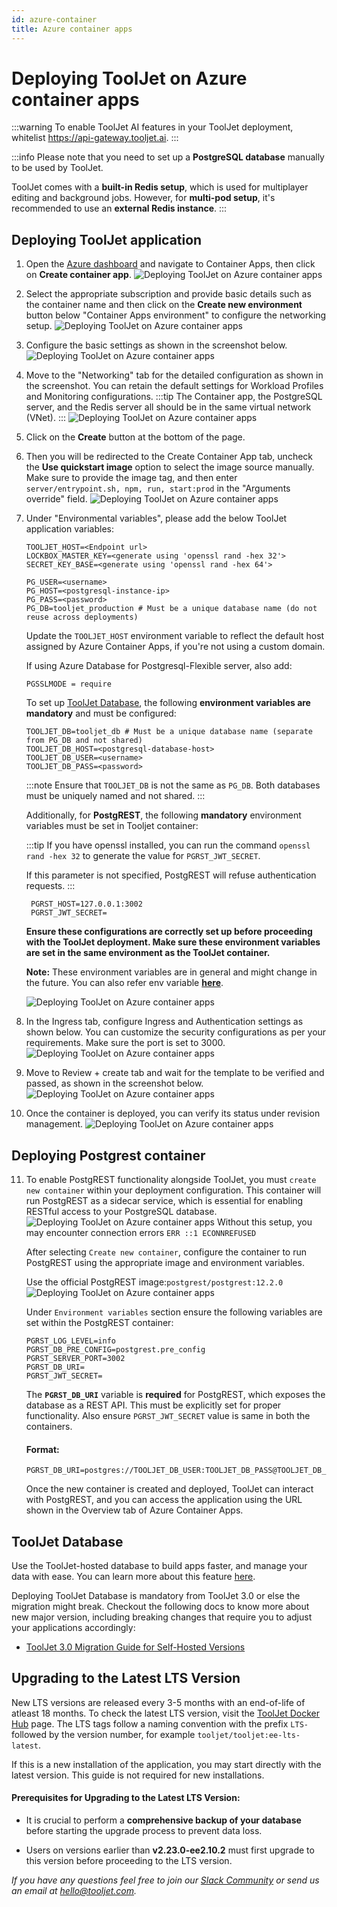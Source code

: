 ```yaml
---
id: azure-container
title: Azure container apps
---
```


# Deploying ToolJet on Azure container apps

:::warning
To enable ToolJet AI features in your ToolJet deployment, whitelist https://api-gateway.tooljet.ai.
:::

:::info
Please note that you need to set up a **PostgreSQL database** manually to be used by ToolJet.

ToolJet comes with a **built-in Redis setup**, which is used for multiplayer editing and background jobs. However, for **multi-pod setup**, it's recommended to use an **external Redis instance**.
:::

## Deploying ToolJet application

1. Open the [Azure dashboard](https://portal.azure.com) and navigate to Container Apps, then click on **Create container app**.
   <img className="screenshot-full" src="/img/setup/azure-container/step1.png" alt="Deploying ToolJet on Azure container apps" />

2. Select the appropriate subscription and provide basic details such as the container name and then click on the **Create new environment** button below "Container Apps environment" to configure the networking setup.
   <img className="screenshot-full" src="/img/setup/azure-container/step2.png" alt="Deploying ToolJet on Azure container apps" />

3. Configure the basic settings as shown in the screenshot below.
   <img className="screenshot-full" src="/img/setup/azure-container/step3-1.png" alt="Deploying ToolJet on Azure container apps" />
4. Move to the "Networking" tab for the detailed configuration as shown in the screenshot. You can retain the default settings for Workload Profiles and Monitoring configurations.
   :::tip
   The Container app, the PostgreSQL server, and the Redis server all should be in the same virtual network (VNet).
   :::
   <img className="screenshot-full" src="/img/setup/azure-container/step3-2.png" alt="Deploying ToolJet on Azure container apps" />

5. Click on the **Create** button at the bottom of the page.

6. Then you will be redirected to the Create Container App tab, uncheck the **Use quickstart image** option to select the image source manually. Make sure to provide the image tag, and then enter `server/entrypoint.sh, npm, run, start:prod` in the "Arguments override" field.
   <img className="screenshot-full img-m" src="/img/setup/azure-container/step3-v2.png" alt="Deploying ToolJet on Azure container apps" />

7. Under "Environmental variables", please add the below ToolJet application variables:

   ```env
   TOOLJET_HOST=<Endpoint url>
   LOCKBOX_MASTER_KEY=<generate using 'openssl rand -hex 32'>
   SECRET_KEY_BASE=<generate using 'openssl rand -hex 64'>

   PG_USER=<username>
   PG_HOST=<postgresql-instance-ip>
   PG_PASS=<password>
   PG_DB=tooljet_production # Must be a unique database name (do not reuse across deployments)
   ```

   Update the `TOOLJET_HOST` environment variable to reflect the default host assigned by Azure Container Apps, if you're not using a custom domain.

   If using Azure Database for Postgresql-Flexible server, also add:

   ```env
   PGSSLMODE = require
   ```

   To set up [ToolJet Database](#tooljet-database), the following **environment variables are mandatory** and must be configured:

   ```env
   TOOLJET_DB=tooljet_db # Must be a unique database name (separate from PG_DB and not shared)
   TOOLJET_DB_HOST=<postgresql-database-host>
   TOOLJET_DB_USER=<username>
   TOOLJET_DB_PASS=<password>
   ```

   :::note
   Ensure that `TOOLJET_DB` is not the same as `PG_DB`. Both databases must be uniquely named and not shared.
   :::

   Additionally, for **PostgREST**, the following **mandatory** environment variables must be set in Tooljet container:

   :::tip
   If you have openssl installed, you can run the
   command `openssl rand -hex 32` to generate the value for `PGRST_JWT_SECRET`.

   If this parameter is not specified, PostgREST will refuse authentication requests.
   :::

   ```env
    PGRST_HOST=127.0.0.1:3002
    PGRST_JWT_SECRET=
   ```

   **Ensure these configurations are correctly set up before proceeding with the ToolJet deployment. Make sure these environment variables are set in the same environment as the ToolJet container.**

   **Note:** These environment variables are in general and might change in the future. You can also refer env variable [**here**](/docs/setup/env-vars).

   <img className="screenshot-full" src="/img/setup/azure-container/step4-v2.png" alt="Deploying ToolJet on Azure container apps" />

8. In the Ingress tab, configure Ingress and Authentication settings as shown below. You can customize the security configurations as per your requirements. Make sure the port is set to 3000.
   <img className="screenshot-full" src="/img/setup/azure-container/step4.png" alt="Deploying ToolJet on Azure container apps" />

9. Move to Review + create tab and wait for the template to be verified and passed, as shown in the screenshot below.
   <img className="screenshot-full" src="/img/setup/azure-container/step5a-v2.png" alt="Deploying ToolJet on Azure container apps" />

10. Once the container is deployed, you can verify its status under revision management.
    <img className="screenshot-full" src="/img/setup/azure-container/step6.png" alt="Deploying ToolJet on Azure container apps" />

## Deploying Postgrest container

11. To enable PostgREST functionality alongside ToolJet, you must `create new container` within your deployment configuration. This container will run PostgREST as a sidecar service, which is essential for enabling RESTful access to your PostgreSQL database.
    <img className="screenshot-full" src="/img/setup/azure-container/step10a.png" alt="Deploying ToolJet on Azure container apps" />
    Without this setup, you may encounter connection errors `ERR ::1 ECONNREFUSED`

    After selecting `Create new container`, configure the container to run PostgREST using the appropriate image and environment variables.

    Use the official PostgREST image:`postgrest/postgrest:12.2.0`
    <img className="screenshot-full" src="/img/setup/azure-container/step10b.png" alt="Deploying ToolJet on Azure container apps" />

    Under `Environment variables` section ensure the following variables are set within the PostgREST container:

    ```env
    PGRST_LOG_LEVEL=info
    PGRST_DB_PRE_CONFIG=postgrest.pre_config
    PGRST_SERVER_PORT=3002
    PGRST_DB_URI=
    PGRST_JWT_SECRET=
    ```

    The **`PGRST_DB_URI`** variable is **required** for PostgREST, which exposes the database as a REST API. This must be explicitly set for proper functionality. Also ensure `PGRST_JWT_SECRET` value is same in both the containers.

    #### Format:

    ```env
    PGRST_DB_URI=postgres://TOOLJET_DB_USER:TOOLJET_DB_PASS@TOOLJET_DB_HOST:5432/TOOLJET_DB
    ```

    Once the new container is created and deployed, ToolJet can interact with PostgREST, and you can access the application using the URL shown in the Overview tab of Azure Container Apps.

## ToolJet Database

Use the ToolJet-hosted database to build apps faster, and manage your data with ease. You can learn more about this feature [here](/docs/tooljet-db/tooljet-database).

Deploying ToolJet Database is mandatory from ToolJet 3.0 or else the migration might break. Checkout the following docs to know more about new major version, including breaking changes that require you to adjust your applications accordingly:

- [ToolJet 3.0 Migration Guide for Self-Hosted Versions](./upgrade-to-v3.md)

## Upgrading to the Latest LTS Version

New LTS versions are released every 3-5 months with an end-of-life of atleast 18 months. To check the latest LTS version, visit the [ToolJet Docker Hub](https://hub.docker.com/r/tooljet/tooljet/tags) page. The LTS tags follow a naming convention with the prefix `LTS-` followed by the version number, for example `tooljet/tooljet:ee-lts-latest`.

If this is a new installation of the application, you may start directly with the latest version. This guide is not required for new installations.

#### Prerequisites for Upgrading to the Latest LTS Version:

- It is crucial to perform a **comprehensive backup of your database** before starting the upgrade process to prevent data loss.

- Users on versions earlier than **v2.23.0-ee2.10.2** must first upgrade to this version before proceeding to the LTS version.

_If you have any questions feel free to join our [Slack Community](/docs/slack) or send us an email at hello@tooljet.com._
